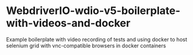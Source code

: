 # WebdriverIO-wdio-v5-boilerplate-with-videos-and-docker
Example boilerplate with video recording of tests and using docker to host selenium grid with vnc-compatible browsers in docker containers
